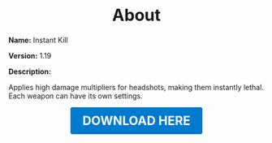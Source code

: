 <h1 style="text-align:center; font-size:2rem; font-weight:bold;">About</h1>

**Name:**
Instant Kill

**Version:**
1.19

**Description:**

Applies high damage multipliers for headshots, making them instantly lethal. Each weapon can have its own settings.




<p align="center"><a href="https://github.com/LiliaFramework/Modules/raw/refs/heads/gh-pages/instakill.zip" style="display:inline-block;padding:12px 24px;font-size:1.5rem;font-weight:bold;text-decoration:none;color:#fff;background-color:var(--md-primary-fg-color,#007acc);border-radius:4px;">DOWNLOAD HERE</a></p>